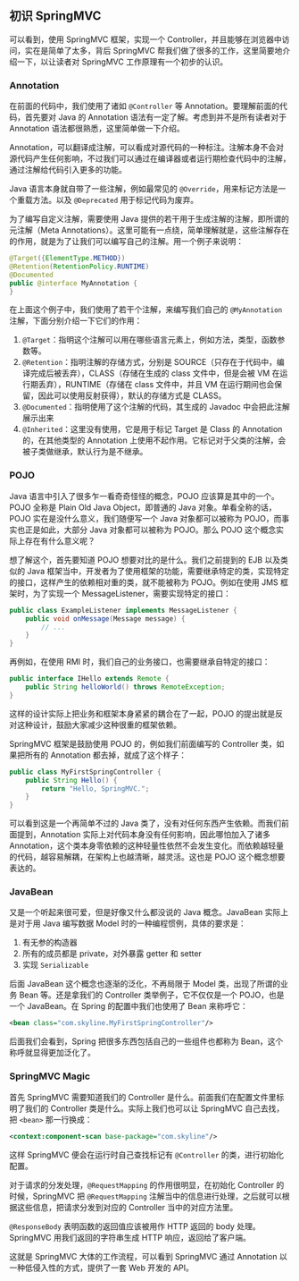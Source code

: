 ## 初识 SpringMVC

可以看到，使用 SpringMVC 框架，实现一个 Controller，并且能够在浏览器中访问，实在是简单了太多，背后 SpringMVC 帮我们做了很多的工作，这里简要地介绍一下，以让读者对 SpringMVC 工作原理有一个初步的认识。

### Annotation

在前面的代码中，我们使用了诸如 `@Controller` 等 Annotation。要理解前面的代码，首先要对 Java 的 Annotation 语法有一定了解。考虑到并不是所有读者对于 Annotation 语法都很熟悉，这里简单做一下介绍。

Annotation，可以翻译成注解，可以看成对源代码的一种标注。注解本身不会对源代码产生任何影响，不过我们可以通过在编译器或者运行期检查代码中的注解，通过注解给代码引入更多的功能。

Java 语言本身就自带了一些注解，例如最常见的 `@Override`，用来标记方法是一个重载方法。以及 `@Deprecated` 用于标记代码为废弃。

为了编写自定义注解，需要使用 Java 提供的若干用于生成注解的注解，即所谓的元注解（Meta Annotations）。这里可能有一点绕，简单理解就是，这些注解存在的作用，就是为了让我们可以编写自己的注解。用一个例子来说明：

```java
@Target({ElementType.METHOD})
@Retention(RetentionPolicy.RUNTIME)
@Documented
public @interface MyAnnotation {
}
```

在上面这个例子中，我们使用了若干个注解，来编写我们自己的 `@MyAnnotation` 注解，下面分别介绍一下它们的作用：

1. `@Target`：指明这个注解可以用在哪些语言元素上，例如方法，类型，函数参数等。
2. `@Retention`：指明注解的存储方式，分别是 SOURCE（只存在于代码中，编译完成后被丢弃），CLASS（存储在生成的 class 文件中，但是会被 VM 在运行期丢弃），RUNTIME（存储在 class 文件中，并且 VM 在运行期间也会保留，因此可以使用反射获得），默认的存储方式是 CLASS。
3. `@Documented`：指明使用了这个注解的代码，其生成的 Javadoc 中会把此注解展示出来
4. `@Inherited`：这里没有使用，它是用于标记 Target 是 Class 的 Annotation 的，在其他类型的 Annotation 上使用不起作用。它标记对于父类的注解，会被子类做继承，默认行为是不继承。

### POJO

Java 语言中引入了很多乍一看奇奇怪怪的概念，POJO 应该算是其中的一个。POJO 全称是 Plain Old Java Object，即普通的 Java 对象。单看全称的话，POJO 实在是没什么意义，我们随便写一个 Java 对象都可以被称为 POJO，而事实也正是如此，大部分 Java 对象都可以被称为 POJO。那么 POJO 这个概念实际上存在有什么意义呢？

想了解这个，首先要知道 POJO 想要对比的是什么。我们之前提到的 EJB 以及类似的 Java 框架当中，开发者为了使用框架的功能，需要继承特定的类，实现特定的接口，这样产生的依赖相对重的类，就不能被称为 POJO。例如在使用 JMS 框架时，为了实现一个 MessageListener，需要实现特定的接口：

```java
public class ExampleListener implements MessageListener {
    public void onMessage(Message message) {
        // ...
    }
}
```

再例如，在使用 RMI 时，我们自己的业务接口，也需要继承自特定的接口：

```java
public interface IHello extends Remote {
    public String helloWorld() throws RemoteException;
}
```

这样的设计实际上把业务和框架本身紧紧的耦合在了一起，POJO 的提出就是反对这种设计，鼓励大家减少这种很重的框架依赖。

SpringMVC 框架是鼓励使用 POJO 的，例如我们前面编写的 Controller 类，如果把所有的 Annotation 都去掉，就成了这个样子：

```java
public class MyFirstSpringController {
    public String Hello() {
        return "Hello, SpringMVC.";
    }
}
```

可以看到这是一个再简单不过的 Java 类了，没有对任何东西产生依赖。而我们前面提到，Annotation 实际上对代码本身没有任何影响，因此哪怕加入了诸多 Annotation，这个类本身零依赖的这种轻量性依然不会发生变化。而依赖越轻量的代码，越容易解耦，在架构上也越清晰，越灵活。这也是 POJO 这个概念想要表达的。

### JavaBean

又是一个听起来很可爱，但是好像又什么都没说的 Java 概念。JavaBean 实际上是对于用 Java 编写数据 Model 时的一种编程惯例，具体的要求是：

1. 有无参的构造器
2. 所有的成员都是 private，对外暴露 getter 和 setter
3. 实现 `Serializable`

后面 JavaBean 这个概念也逐渐的泛化，不再局限于 Model 类，出现了所谓的业务 Bean 等。还是拿我们的 Controller 类举例子，它不仅仅是一个 POJO，也是一个 JavaBean。在 Spring 的配置中我们也使用了 Bean 来称呼它：

```xml
<bean class="com.skyline.MyFirstSpringController"/>
```

后面我们会看到，Spring 把很多东西包括自己的一些组件也都称为 Bean，这个称呼就显得更加泛化了。


### SpringMVC Magic

首先 SpringMVC 需要知道我们的 Controller 是什么。前面我们在配置文件里标明了我们的 Controller 类是什么。实际上我们也可以让 SpringMVC 自己去找，把 `<bean>` 那一行换成：

```xml
<context:component-scan base-package="com.skyline"/>
```

这样 SpringMVC 便会在运行时自己查找标记有 `@Controller` 的类，进行初始化配置。

对于请求的分发处理，`@RequestMapping` 的作用很明显，在初始化 Controller 的时候，SpringMVC 把 `@RequestMapping` 注解当中的信息进行处理，之后就可以根据这些信息，把请求分发到对应的 Controller 当中的对应方法里。

`@ResponseBody` 表明函数的返回值应该被用作 HTTP 返回的 body 处理。SpringMVC 用我们返回的字符串生成 HTTP 响应，返回给了客户端。

这就是 SpringMVC 大体的工作流程，可以看到 SpringMVC 通过 Annotation 以一种低侵入性的方式，提供了一套 Web 开发的 API。
